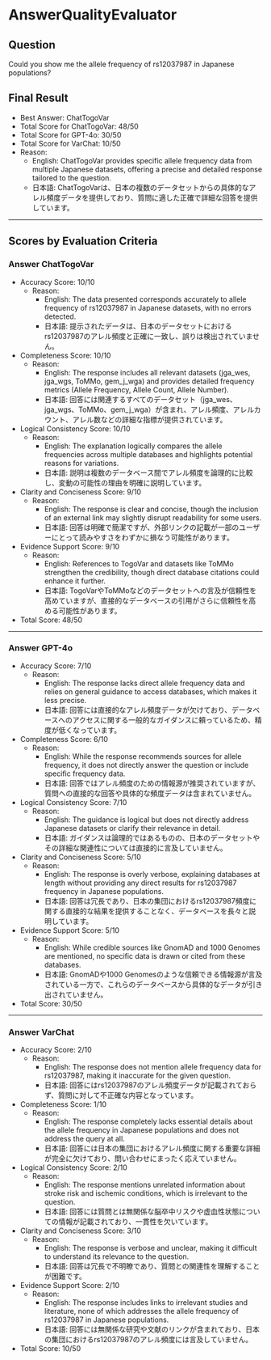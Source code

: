# AnswerQualityEvaluator

## Question

Could you show me the allele frequency of rs12037987 in Japanese populations?

## Final Result

- Best Answer: ChatTogoVar
- Total Score for ChatTogoVar: 48/50
- Total Score for GPT-4o: 30/50
- Total Score for VarChat: 10/50
- Reason:
  - English: ChatTogoVar provides specific allele frequency data from multiple Japanese datasets, offering a precise and detailed response tailored to the question.
  - 日本語: ChatTogoVarは、日本の複数のデータセットからの具体的なアレル頻度データを提供しており、質問に適した正確で詳細な回答を提供しています。

---

## Scores by Evaluation Criteria

### Answer ChatTogoVar
- Accuracy Score: 10/10
  - Reason: 
    - English: The data presented corresponds accurately to allele frequency of rs12037987 in Japanese datasets, with no errors detected.
    - 日本語: 提示されたデータは、日本のデータセットにおけるrs12037987のアレル頻度と正確に一致し、誤りは検出されていません。
- Completeness Score: 10/10
  - Reason: 
    - English: The response includes all relevant datasets (jga_wes, jga_wgs, ToMMo, gem_j_wga) and provides detailed frequency metrics (Allele Frequency, Allele Count, Allele Number).
    - 日本語: 回答には関連するすべてのデータセット（jga_wes、jga_wgs、ToMMo、gem_j_wga）が含まれ、アレル頻度、アレルカウント、アレル数などの詳細な指標が提供されています。
- Logical Consistency Score: 10/10
  - Reason: 
    - English: The explanation logically compares the allele frequencies across multiple databases and highlights potential reasons for variations.
    - 日本語: 説明は複数のデータベース間でアレル頻度を論理的に比較し、変動の可能性の理由を明確に説明しています。
- Clarity and Conciseness Score: 9/10
  - Reason: 
    - English: The response is clear and concise, though the inclusion of an external link may slightly disrupt readability for some users.
    - 日本語: 回答は明確で簡潔ですが、外部リンクの記載が一部のユーザーにとって読みやすさをわずかに損なう可能性があります。
- Evidence Support Score: 9/10
  - Reason: 
    - English: References to TogoVar and datasets like ToMMo strengthen the credibility, though direct database citations could enhance it further.
    - 日本語: TogoVarやToMMoなどのデータセットへの言及が信頼性を高めていますが、直接的なデータベースの引用がさらに信頼性を高める可能性があります。
- Total Score: 48/50

---

### Answer GPT-4o
- Accuracy Score: 7/10
  - Reason: 
    - English: The response lacks direct allele frequency data and relies on general guidance to access databases, which makes it less precise.
    - 日本語: 回答には直接的なアレル頻度データが欠けており、データベースへのアクセスに関する一般的なガイダンスに頼っているため、精度が低くなっています。
- Completeness Score: 6/10
  - Reason: 
    - English: While the response recommends sources for allele frequency, it does not directly answer the question or include specific frequency data.
    - 日本語: 回答ではアレル頻度のための情報源が推奨されていますが、質問への直接的な回答や具体的な頻度データは含まれていません。
- Logical Consistency Score: 7/10
  - Reason: 
    - English: The guidance is logical but does not directly address Japanese datasets or clarify their relevance in detail.
    - 日本語: ガイダンスは論理的ではあるものの、日本のデータセットやその詳細な関連性については直接的に言及していません。
- Clarity and Conciseness Score: 5/10
  - Reason: 
    - English: The response is overly verbose, explaining databases at length without providing any direct results for rs12037987 frequency in Japanese populations.
    - 日本語: 回答は冗長であり、日本の集団におけるrs12037987頻度に関する直接的な結果を提供することなく、データベースを長々と説明しています。
- Evidence Support Score: 5/10
  - Reason: 
    - English: While credible sources like GnomAD and 1000 Genomes are mentioned, no specific data is drawn or cited from these databases.
    - 日本語: GnomADや1000 Genomesのような信頼できる情報源が言及されている一方で、これらのデータベースから具体的なデータが引き出されていません。
- Total Score: 30/50

---

### Answer VarChat
- Accuracy Score: 2/10
  - Reason: 
    - English: The response does not mention allele frequency data for rs12037987, making it inaccurate for the given question.
    - 日本語: 回答にはrs12037987のアレル頻度データが記載されておらず、質問に対して不正確な内容となっています。
- Completeness Score: 1/10
  - Reason: 
    - English: The response completely lacks essential details about the allele frequency in Japanese populations and does not address the query at all.
    - 日本語: 回答には日本の集団におけるアレル頻度に関する重要な詳細が完全に欠けており、問い合わせにまったく応えていません。
- Logical Consistency Score: 2/10
  - Reason: 
    - English: The response mentions unrelated information about stroke risk and ischemic conditions, which is irrelevant to the question.
    - 日本語: 回答には質問とは無関係な脳卒中リスクや虚血性状態についての情報が記載されており、一貫性を欠いています。
- Clarity and Conciseness Score: 3/10
  - Reason: 
    - English: The response is verbose and unclear, making it difficult to understand its relevance to the question.
    - 日本語: 回答は冗長で不明瞭であり、質問との関連性を理解することが困難です。
- Evidence Support Score: 2/10
  - Reason: 
    - English: The response includes links to irrelevant studies and literature, none of which addresses the allele frequency of rs12037987 in Japanese populations.
    - 日本語: 回答には無関係な研究や文献のリンクが含まれており、日本の集団におけるrs12037987のアレル頻度には言及していません。
- Total Score: 10/50